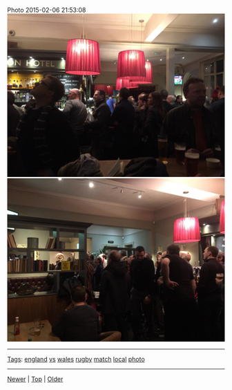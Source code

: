 <!--
title: Photo 2015-02-06 21
date: 2020-06-28T14:55:35.475Z
tags: england, vs, wales, rugby, match, local, photo
-->








Photo 2015-02-06 21:53:08
![](110280866637-0.jpg)
![](110280866637-1.jpg)

<!--BOTTOM-POST-NAVIGATION-->
---

[Tags](tags.md): [england](tag-england.md) [vs](tag-vs.md) [wales](tag-wales.md) [rugby](tag-rugby.md) [match](tag-match.md) [local](tag-local.md) [photo](tag-photo.md)

---

[Newer](110195652812.md) | [Top](index.md) | [Older](110548166627.md)